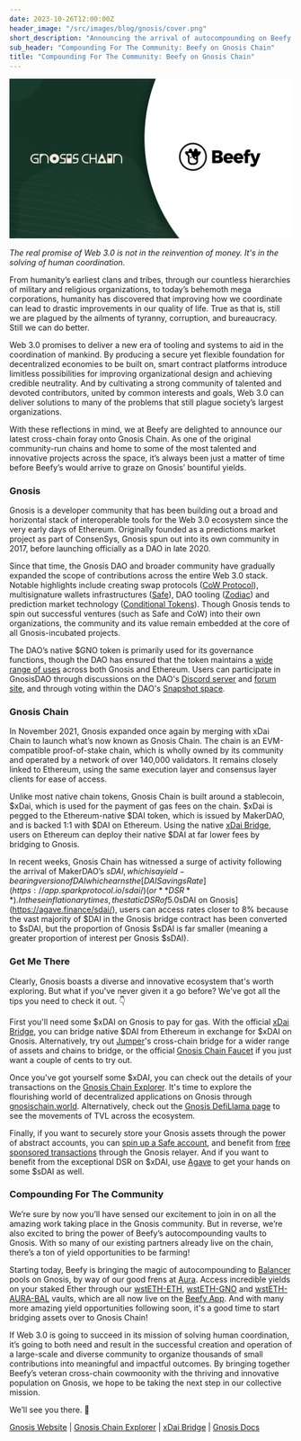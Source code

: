 ```yaml
---
date: 2023-10-26T12:00:00Z
header_image: "/src/images/blog/gnosis/cover.png"
short_description: "Announcing the arrival of autocompounding on Beefy's 23rd blockchain - Gnosis Chain."
sub_header: "Compounding For The Community: Beefy on Gnosis Chain"
title: "Compounding For The Community: Beefy on Gnosis Chain"
---
```


![](/src/images/blog/gnosis/cover.png)

*The real promise of Web 3.0 is not in the reinvention of money. It's in the solving of human coordination.* 

From humanity’s earliest clans and tribes, through our countless hierarchies of military and religious organizations, to today’s behemoth mega corporations, humanity has discovered that improving how we coordinate can lead to drastic improvements in our quality of life. True as that is, still we are plagued by the ailments of tyranny, corruption, and bureaucracy. Still we can do better.

Web 3.0 promises to deliver a new era of tooling and systems to aid in the coordination of mankind. By producing a secure yet flexible foundation for decentralized economies to be built on, smart contract platforms introduce limitless possibilities for improving organizational design and achieving credible neutrality. And by cultivating a strong community of talented and devoted contributors, united by common interests and goals, Web 3.0 can deliver solutions to many of the problems that still plague society’s largest organizations.

With these reflections in mind, we at Beefy are delighted to announce our latest cross-chain foray onto Gnosis Chain. As one of the original community-run chains and home to some of the most talented and innovative projects across the space, it’s always been just a matter of time before Beefy’s would arrive to graze on Gnosis’ bountiful yields.

### Gnosis

Gnosis is a developer community that has been building out a broad and horizontal stack of interoperable tools for the Web 3.0 ecosystem since the very early days of Ethereum. Originally founded as a predictions market project as part of ConsenSys, Gnosis spun out into its own community in 2017, before launching officially as a DAO in late 2020.

Since that time, the Gnosis DAO and broader community have gradually expanded the scope of contributions across the entire Web 3.0 stack. Notable highlights include creating swap protocols ([CoW Protocol](https://cow.fi/)), multisignature wallets infrastructures ([Safe](https://safe.global/)), DAO tooling ([Zodiac](https://zodiac.wiki/index.php/ZODIAC.WIKI)) and prediction market technology ([Conditional Tokens](https://docs.gnosis.io/conditionaltokens/)). Though Gnosis tends to spin out successful ventures (such as Safe and CoW) into their own organizations, the community and its value remain embedded at the core of all Gnosis-incubated projects.

The DAO’s native $GNO token is primarily used for its governance functions, though the DAO has ensured that the token maintains a [wide range of uses](https://www.usegno.com/) across both Gnosis and Ethereum. Users can participate in GnosisDAO through discussions on the DAO's [Discord server](https://discord.com/invite/xW3X5EreBM) and [forum site](https://forum.gnosis.io/), and through voting within the DAO's [Snapshot space](https://snapshot.org/#/gnosis.eth).

### Gnosis Chain

In November 2021, Gnosis expanded once again by merging with xDai Chain to launch what’s now known as Gnosis Chain. The chain is an EVM-compatible proof-of-stake chain, which is wholly owned by its community and operated by a network of over 140,000 validators. It remains closely linked to Ethereum, using the same execution layer and consensus layer clients for ease of access.

Unlike most native chain tokens, Gnosis Chain is built around a stablecoin, $xDai, which is used for the payment of gas fees on the chain. $xDai is pegged to the Ethereum-native $DAI token, which is issued by MakerDAO, and is backed 1:1 with $DAI on Ethereum. Using the native  [xDai Bridge](https://bridge.gnosischain.com/), users on Ethereum can deploy their native $DAI at far lower fees by bridging to Gnosis.

In recent weeks, Gnosis Chain has witnessed a surge of activity following the arrival of MakerDAO’s $sDAI, which is a yield-bearing version of DAI which earns the  [DAI Savings Rate](https://app.sparkprotocol.io/sdai/) (or **DSR**). In these inflationary times, the static DSR of 5.0% has been highly attractive to users of all shapes and sizes. But with [$sDAI on Gnosis](https://agave.finance/sdai/), users can access rates closer to 8% because the vast majority of $DAI in the Gnosis bridge contract has been converted to $sDAI, but the proportion of Gnosis $sDAI is far smaller (meaning a greater proportion of interest per Gnosis $sDAI).

### Get Me There

Clearly, Gnosis boasts a diverse and innovative ecosystem that's worth exploring. But what if you've never given it a go before? We've got all the tips you need to check it out. 👇

First you'll need some $xDAI on Gnosis to pay for gas. With the official [xDai Bridge](https://bridge.gnosischain.com/), you can bridge native $DAI from Ethereum in exchange for $xDAI on Gnosis. Alternatively, try out [Jumper](https://jumper.exchange/)'s cross-chain bridge for a wider range of assets and chains to bridge, or the official [Gnosis Chain Faucet](https://docs.gnosischain.com/tools/faucets/) if you just want a couple of cents to try out.

Once you've got yourself some $xDAI, you can check out the details of your transactions on the [Gnosis Chain Explorer](https://gnosisscan.io/). It's time to explore the flourishing world of decentralized applications on Gnosis through [gnosischain.world](https://gnosischain.world/). Alternatively, check out the [Gnosis DefiLlama page](https://defillama.com/chain/Gnosis) to see the movements of TVL across the ecosystem.

Finally, if you want to securely store your Gnosis assets through the power of abstract accounts, you can [spin up a Safe account](https://app.safe.global/new-safe/create?chain=gno), and benefit from [free sponsored transactions](https://www.gnosis.io/blog/free-transactions-on-gnosis-chain-with-safe-wallet) through the Gnosis relayer. And if you want to benefit from the exceptional DSR on $xDAI, use [Agave](https://agave.finance/sdai/) to get your hands on some $sDAI as well.

### Compounding For The Community

We’re sure by now you’ll have sensed our excitement to join in on all the amazing work taking place in the Gnosis community. But in reverse, we’re also excited to bring the power of Beefy’s autocompounding vaults to Gnosis. With so many of our existing partners already live on the chain, there’s a ton of yield opportunities to be farming!

Starting today, Beefy is bringing the magic of autocompounding to [Balancer](https://balancer.fi/) pools on Gnosis, by way of our good frens at [Aura](https://aura.finance/). Access incredible yields on your staked Ether through our [wstETH-ETH](https://app.beefy.com/vault/aura-gnosis-wsteth-gno), [wstETH-GNO](https://app.beefy.com/vault/aura-gnosis-wsteth-gno) and [wstETH-AURA-BAL](https://app.beefy.com/vault/aura-gnosis-wsteth-bal-aura) vaults, which are all now live on the [Beefy App](https://app.beefy.com/). And with many more amazing yield opportunities following soon, it's a good time to start bridging assets over to Gnosis Chain!

If Web 3.0 is going to succeed in its mission of solving human coordination, it’s going to both need and result in the successful creation and operation of a large-scale and diverse community to organize thousands of small contributions into meaningful and impactful outcomes. By bringing together Beefy’s veteran cross-chain cowmoonity with the thriving and innovative population on Gnosis, we hope to be taking the next step in our collective mission.

We’ll see you there. 🫡 

[Gnosis Website](https://www.gnosis.io/) | [Gnosis Chain Explorer](https://gnosisscan.io/) | [xDai Bridge](https://bridge.gnosischain.com/) | [Gnosis Docs](https://docs.gnosischain.com/)